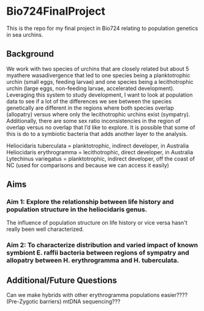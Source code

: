 # Bio724FinalProject
This is the repo for my final project in Bio724 relating to population genetics in sea urchins. 

## Background
We work with two species of urchins that are closely related but about 5 myathere wasadivergence that led to one species being a planktotrophic urchin (small eggs, feeding larvae) and one species being a lecithotrophic urchin (large eggs, non-feeding larvae, accelerated development). Leveraging this system to study development, I want to look at population data to see if a lot of the differences we see between the species genetically are different in the regions where both species overlap (allopatry) versus where only the lecithotrophic urchins exist (sympatry). Additionally, there are some sex ratio inconsistencies in the region of overlap versus no overlap that I’d like to explore. It is possible that some of this is do to a symbiotic bacteria that adds another layer to the analysis.

Heliocidaris tuberculata = planktotrophic, indirect developer, in Australia 
Heliocidaris erythrogramma = lecithotrophic, direct developer, in Australia
Lytechinus variegatus = planktotrophic, indirect developer, off the coast of NC (used for comparisons and because we can access it easily)

## Aims

### Aim 1: Explore the relationship between life history and population structure in the heliocidaris genus. 
The influence of population structure on life history or vice versa hasn't really been well characterized. 

### Aim 2: To characterize distribution and varied impact of known symbiont E. raffii bacteria between regions of sympatry and allopatry between H. erythrogramma and H. tuberculata. 



## Additional/Future Questions

Can we make hybrids with other erythrogramma populations easier???? (Pre-Zygotic barriers)
mtDNA sequencing??? 


